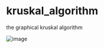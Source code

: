 # kruskal_algorithm
the graphical kruskal algorithm


![image](https://github.com/PyMarcus/kruskal_algorithm/assets/88283829/537bfc19-0b13-4f08-808c-140821be89ec)
